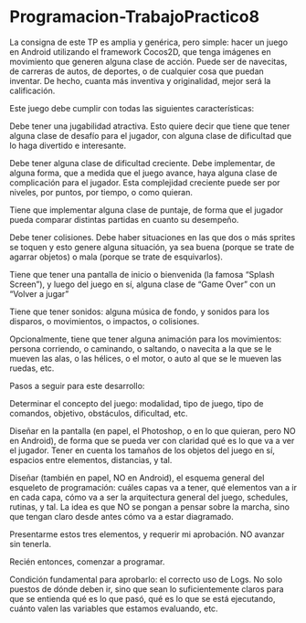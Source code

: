 # Programacion-TrabajoPractico8
La consigna de este TP es amplia y genérica, pero simple: hacer un juego en Android utilizando el framework Cocos2D, que tenga imágenes en movimiento que generen alguna clase de acción. Puede ser de navecitas, de carreras de autos, de deportes, o de cualquier cosa que puedan inventar. De hecho, cuanta más inventiva y originalidad, mejor será la calificación.

Este juego debe cumplir con todas las siguientes características:

Debe tener una jugabilidad atractiva. Esto quiere decir que tiene que tener alguna clase de desafío para el jugador, con alguna clase de dificultad que lo haga divertido e interesante.

Debe tener alguna clase de dificultad creciente. Debe implementar, de alguna forma, que a medida que el juego avance, haya alguna clase de complicación para el jugador. Esta complejidad creciente puede ser por niveles, por puntos, por tiempo, o como quieran.

Tiene que implementar alguna clase de puntaje, de forma que el jugador pueda comparar distintas partidas en cuanto su desempeño.

Debe tener colisiones. Debe haber situaciones en las que dos o más sprites se toquen y esto genere alguna situación, ya sea buena (porque se trate de agarrar objetos) o mala (porque se trate de esquivarlos).

Tiene que tener una pantalla de inicio o bienvenida (la famosa “Splash Screen”), y luego del juego en sí, alguna clase de “Game Over” con un “Volver a jugar”

Tiene que tener sonidos: alguna música de fondo, y sonidos para los disparos, o movimientos, o impactos, o colisiones.

Opcionalmente, tiene que tener alguna animación para los movimientos: persona corriendo, o caminando, o saltando, o navecita a la que se le mueven las alas, o las hélices, o el motor, o auto al que se le mueven las ruedas, etc.

Pasos a seguir para este desarrollo:

Determinar el concepto del juego: modalidad, tipo de juego, tipo de comandos, objetivo, obstáculos, dificultad, etc.

Diseñar en la pantalla (en papel, el Photoshop, o en lo que quieran, pero NO en Android), de forma que se pueda ver con claridad qué es lo que va a ver el jugador. Tener en cuenta los tamaños de los objetos del juego en sí, espacios entre elementos, distancias, y tal.

Diseñar (también en papel, NO en Android), el esquema general del esqueleto de programación: cuáles capas va a tener, qué elementos van a ir en cada capa, cómo va a ser la arquitectura general del juego, schedules, rutinas, y tal. La idea es que NO se pongan a pensar sobre la marcha, sino que tengan claro desde antes cómo va a estar diagramado.

Presentarme estos tres elementos, y requerir mi aprobación. NO avanzar sin tenerla.

Recién entonces, comenzar a programar.

Condición fundamental para aprobarlo: el correcto uso de Logs. No solo puestos de dónde deben ir, sino que sean lo suficientemente claros para que se entienda qué es lo que pasó, qué es lo que se está ejecutando, cuánto valen las variables que estamos evaluando, etc.

